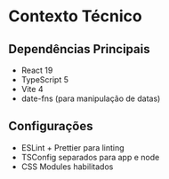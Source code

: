 # Contexto Técnico

## Dependências Principais

- React 19
- TypeScript 5
- Vite 4
- date-fns (para manipulação de datas)

## Configurações

- ESLint + Prettier para linting
- TSConfig separados para app e node
- CSS Modules habilitados
